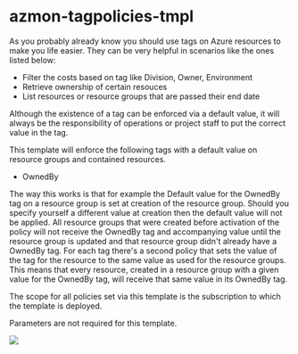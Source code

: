 # azmon-tagpolicies-tmpl

As you probably already know you should use tags on Azure resources to make you life easier. They can be very helpful in scenarios like the ones listed below:

- Filter the costs based on tag like Division, Owner, Environment
- Retrieve ownership of certain resouces
- List resources or resource groups that are passed their end date

Although the existence of a tag can be enforced via a default value, it will always be the responsibility of operations or project staff to put the correct value in the tag.

This template will enforce the following tags with a default value on resource groups and contained resources.

- OwnedBy

The way this works is that for example the Default value for the OwnedBy tag on a resource group is set at creation of the resource group. Should you specify yourself a different value at creation then the default value will not be applied. All resource groups that were created before activation of the policy will not receive the OwnedBy tag and accompanying value until the resource group is updated and that resource group didn't already have a OwnedBy tag. For each tag there's a second policy that sets the value of the tag for the resource to the same value as used for the resource groups. This means that every resource, created in a resource group with a given value for the OwnedBy tag, will receive that same value in its OwnedBy tag.

The scope for all policies set via this template is the subscription to which the template is deployed.

Parameters are not required for this template.

<a href="https://portal.azure.com/#create/Microsoft.Template/uri/https%3A%2F%2Fraw.githubusercontent.com%2Fmydur%2FARMtemplates%2Fmaster%2Fazmon-tagpolicies-tmpl%2F%5Fworking%2Ftemplate.json" target="_blank">
<img src="http://azuredeploy.net/deploybutton.png"/>
</a><br />
